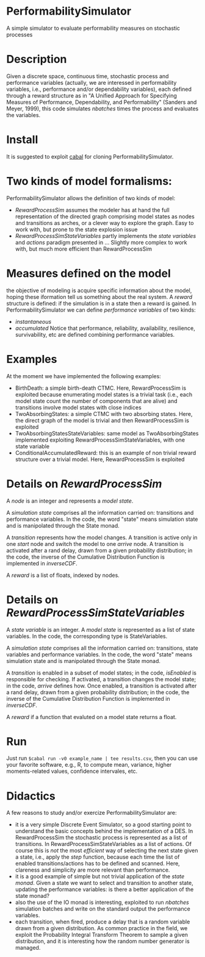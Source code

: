 # PerformabilitySimulator
A simple simulator to evaluate performability measures on stochastic processes                  

# Description
Given a discrete space, continuous time, stochastic process and performance variables (actually, we are interessed in performability variables, i.e., performance and/or dependability variables), each defined through a reward structure as in "A Unified Approach for Specifying Measures of Performance, Dependability, and Performability" (Sanders and Meyer, 1999), this code simulates *nbatches* times the process and evaluates the variables.

# Install
It is suggested to exploit [cabal](https://cabal.readthedocs.io) for cloning PerformabilitySimulator.

# Two kinds of model formalisms:
PerformabilitySimulator allows the definition of two kinds of model:
* _RewardProcessSim_ assumes the modeler has at hand the full representation of the directed graph comprising model states as nodes and transitions as arches, or a clever way to explore the graph. Easy to work with, but prone to the state explosion issue
* _RewardProcessSimStateVariables_ partly implements the _state variables_ and _actions_ paradigm presented in ... Slightly more complex to work with, but much more efficient than RewardProcessSim

# Measures defined on the model
the objective of modeling is acquire specific information about the model, hoping these iformation tell us something about the real system.
A _reward_ structure is defined: if the simulation is in a state then a reward is gained.
In PerformabilitySimulator we can define _performance variables_ of two kinds:
* _instantaneous_
* _accumulated_
Notice that performance, reliability, availability, resilience, survivability, etc are defined combining performance variables.

# Examples
At the moment we have implemented the following examples:
* BirthDeath: a simple birth-death CTMC. Here, RewardProcessSim is exploited because enumerating model states is a trivial task (i.e., each model state count the number of components that are alive) and transitions involve model states with close indices 
* TwoAbsorbingStates: a simple CTMC with two absorbing states. Here, the direct graph of the model is trivial and then RewardProcessSim is exploited
* TwoAbsorbingStatesStateVariables: same model as TwoAbsorbingStates implemented exploiting RewardProcessSimStateVariables, with one state variable
* ConditionalAccumulatedReward: this is an example of non trivial reward structure over a trivial model. Here, RewardProcessSim is exploited

# Details on _RewardProcessSim_
A _node_ is an integer and represents a _model state_.

A _simulation state_ comprises all the information carried on: transitions and performance variables. In the code, the word "state" means simulation state and is manipolated through the State monad.

A _transition_ represents how the model changes.
A transition is active only in one _start_ node and switch the model to one _arrive_ node.
A transition is activated after a rand delay, drawn from a given probability distribution; in the code, the inverse of the Cumulative Distribution Function is implemented in _inverseCDF_. 

A _reward_ is a list of floats, indexed by nodes.

# Details on _RewardProcessSimStateVariables_
A _state variable_ is an integer. A _model state_ is represented as a list of state variables. In the code, the corresponding type is StateVariables.

A _simulation state_ comprises all the information carried on: transitions, state variables and performance variables. In the code, the word "state" means simulation state and is manipolated through the State monad.

A _transition_ is enabled in a subset of model states; in the code, _isEnabled_ is responsible for checking.
If activated, a transition changes the model state; in the code, _arrive_ defines how.
Once enabled, a transition is activated after a rand delay, drawn from a given probability distribution; in the code, the inverse of the Cumulative Distribution Function is implemented in _inverseCDF_. 

A _reward_ if a function that evaluted on a model state returns a float.

# Run
Just run `$cabal run -v0 example_name | tee results.csv`, then you can use your favorite software, e.g., R, to compute mean, variance, higher moments-related values, confidence intervales, etc. 

# Didactics
A few reasons to study and/or exercize PerformabilitySimulator are:
* it is a very simple Discrete Event Simulator, so a good starting point to understand the basic concepts behind the implementation of a DES. In RewardProcessSim the stochastic process is represented as a list of transitions. In RewardProcessSimStateVariables as a list of actions. Of course this is _not_ the most _efficient_ way of selecting the next state given a state, i.e., apply the _step_ function, because each time the list of enabled transitions/actions has to be defined and scanned. Here, clareness and simplicity are more relevant than performance.
* it is a good example of simple but not trivial application of the _state monad_. Given a state we want to select and transition to another state, updating the performance variables: is there a better application of the state monad?
* also the use of the IO monad is interesting, exploited to run _nbatches_ simulation batches and write on the standard output the performance variables.
* each transition, when fired, produce a delay that is a random variable drawn from a given distribution. As common practice in the field, we exploit the Probability Integral Transform Theorem to sample a given distribution, and it is interesting how the random number generator is managed.
